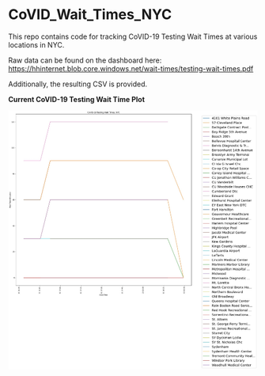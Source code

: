 # CoVID_Wait_Times_NYC

This repo contains code for tracking CoVID-19 Testing Wait Times at various locations in NYC. 

Raw data can be found on the dashboard here: 
https://hhinternet.blob.core.windows.net/wait-times/testing-wait-times.pdf

Additionally, the resulting CSV is provided. 


**Current CoVID-19 Testing Wait Time Plot**

![Wait Time Plot](https://github.com/juliennelachance/CoVID_Wait_Times_NYC/blob/main/wait_times.jpg)
